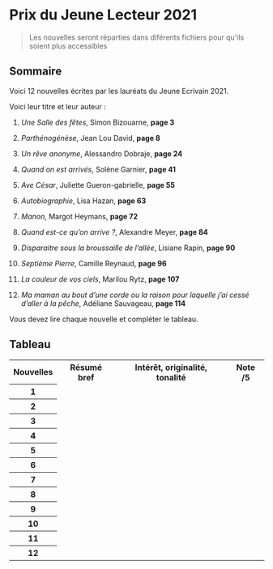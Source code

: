 # Prix du Jeune Lecteur 2021

> Les nouvelles seront réparties dans diférents fichiers pour qu'ils soient plus accessibles

## Sommaire

Voici 12 nouvelles écrites par les lauréats du Jeune Ecrivain 2021.

Voici leur titre et leur auteur :

1. *Une Salle des fêtes*, Simon Bizouarne, __page 3__

2. *Parthénogénèse*, Jean Lou David, __page 8__

3. *Un rêve anonyme*, Alessandro Dobraje, __page 24__

4. *Quand on est arrivés*, Solène Garnier, __page 41__

5. *Ave César*, Juliette Gueron-gabrielle, __page 55__

6. *Autobiographie*, Lisa Hazan, __page 63__

7. *Manon*, Margot Heymans, __page 72__

8. *Quand est-ce qu’on arrive ?*, Alexandre Meyer, __page 84__

9. *Disparaitre sous la broussaille de l’allée*, Lisiane Rapin, __page 90__

10. *Septième Pierre*, Camille Reynaud, __page 96__

11. *La couleur de vos ciels*, Marilou Rytz, __page 107__

12. *Ma maman au bout d’une corde ou la raison pour laquelle j’ai cessé d’aller à la pêche*, Adéliane Sauvageau, __page 114__

Vous devez lire chaque nouvelle et compléter le tableau.

## Tableau

<table>
	<tr>
		<th>Nouvelles</th>
		<th>Résumé bref</th>
		<th>Intérêt, originalité, tonalité</th>
		<th>Note /5</th>
	</tr>
	<tr>
		<th>1</th>
	</tr>
	<tr>
		<th>2</th>
	</tr>
	<tr>
		<th>3</th>
	</tr>
	<tr>
		<th>4</th>
	</tr>
	<tr>
		<th>5</th>
	</tr>
	<tr>
		<th>6</th>
	</tr>
	<tr>
		<th>7</th>
	</tr>
	<tr>
		<th>8</th>
	</tr>
	<tr>
		<th>9</th>
	</tr>
	<tr>
		<th>10</th>
	</tr>
	<tr>
		<th>11</th>
	</tr>
	<tr>
		<th>12</th>
	</tr>
</table>
<!--	----------|-------------|------------------------------------------|
	1         |             |                                          |
	2         |             |                                          |
	3         |             |                                          |
	4         |             |                                          |
	5         |             |                                          |
	6         |             |                                          |
	7         |             |                                          |
	8         |             |                                          |
	9         |             |                                          |
	10        |             |                                          |
	11        |             |                                          |
	12        |             |                                          |
-->
